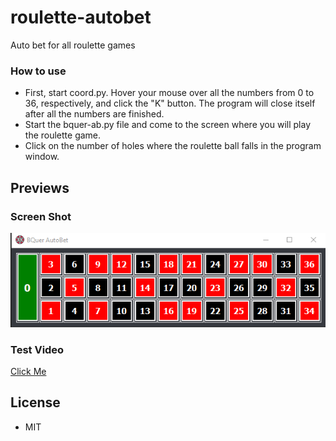 # roulette-autobet
Auto bet for all roulette games
### How to use
- First, start coord.py. Hover your mouse over all the numbers from 0 to 36, respectively, and click the "K" button. The program will close itself after all the numbers are finished.
- Start the bquer-ab.py file and come to the screen where you will play the roulette game.
- Click on the number of holes where the roulette ball falls in the program window.
## Previews
### Screen Shot
![Preview](https://raw.githubusercontent.com/bquer/roulette-autobet/main/Capture.PNG)
### Test Video
[Click Me](https://youtu.be/9oOHiPisy0w?si=KEtAShSvxhtXnYPq)
## License
- MIT
